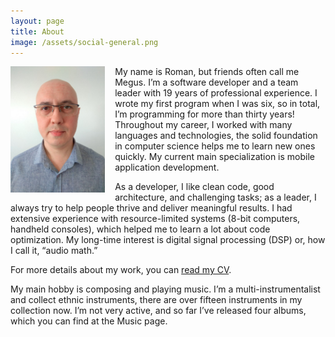 ```yaml
---
layout: page
title: About
image: /assets/social-general.png
---
```


<img src="/assets/megus-photo.jpg" style="float: left; margin-right: 16px; margin-botto: 16px; width: 30%;" />

My name is Roman, but friends often call me Megus. I’m a software developer and a team leader with 19 years of professional experience. I wrote my first program when I was six, so in total, I’m programming for more than thirty years! Throughout my career, I worked with many languages and technologies, the solid foundation in computer science helps me to learn new ones quickly. My current main specialization is mobile application development.

As a developer, I like clean code, good architecture, and challenging tasks; as a leader, I always try to help people thrive and deliver meaningful results. I had extensive experience with resource-limited systems (8-bit computers, handheld consoles), which helped me to learn a lot about code optimization. My long-time interest is digital signal processing (DSP) or, how I call it, “audio math.”

For more details about my work, you can [read my CV](/files/Roman_Petrov_CV.pdf).

My main hobby is composing and playing music. I’m a multi-instrumentalist and collect ethnic instruments, there are over fifteen instruments in my collection now. I’m not very active, and so far I’ve released four albums, which you can find at the Music page.
